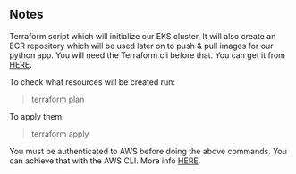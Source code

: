 ## Notes

Terraform script which will initialize our EKS cluster. It will also create an ECR repository which will be used later on to push & pull images for our python app. You will need the Terraform cli before that. You can get it from [HERE](https://www.terraform.io/downloads.html). 

To check what resources will be created run:

> terraform plan

To apply them: 

> terraform apply 

You must be authenticated to AWS before doing the above commands. You can achieve that with the AWS CLI. More info [HERE](https://docs.aws.amazon.com/polly/latest/dg/setup-aws-cli.html). 
